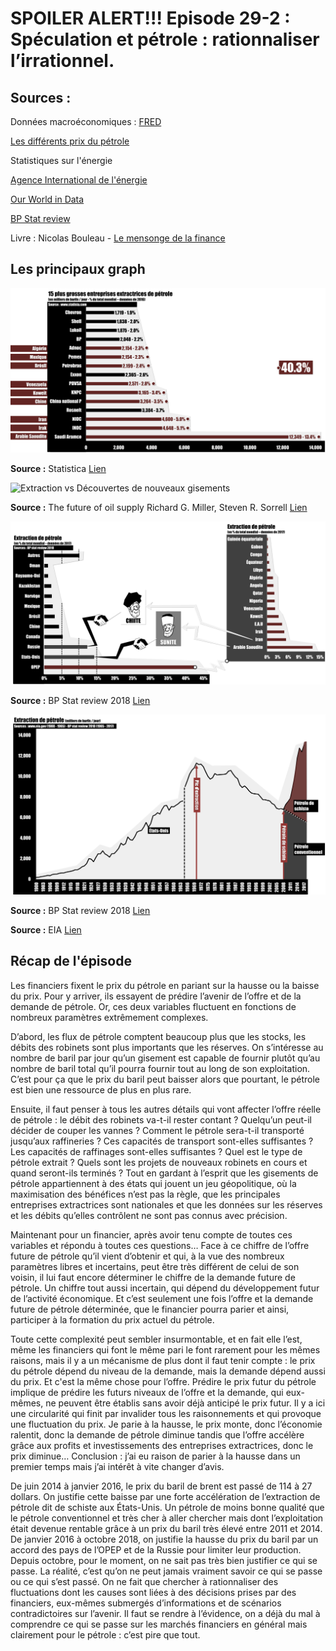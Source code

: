 # SPOILER ALERT!!! Episode 29-2 : Spéculation et pétrole : rationnaliser l’irrationnel.


## Sources :

Données macroéconomiques : [FRED](https://fred.stlouisfed.org/)

[Les différents prix du pétrole](https://oilprice.com/oil-price-charts#prices)

Statistiques sur l'énergie

[Agence International de l'énergie](https://www.eia.gov/)

[Our World in Data](https://ourworldindata.org/)

[BP Stat review](https://www.bp.com/en/global/corporate/energy-economics/statistical-review-of-world-energy.html)

Livre : Nicolas Bouleau - [Le mensonge de la finance](https://www.amazon.fr/mensonge-finance-math%C3%A9matiques-signal-prix-plan%C3%A8te/dp/2708245554)


## Les principaux graph

![Principales compagnies pétrolières - 2016](./images/Episode29_02_Top15_Oil_Companies.png "Principales compagnies pétrolières - 2016")

**Source :** Statistica [Lien](https://www.statista.com/statistics/280705/leading-oil-companies-worldwide-based-on-daily-oil-production-2012/)

![Extraction vs Découvertes de nouveaux gisements](./images/Episode29_02_Extractions_vs_Découvertes.png "Extraction vs Découvertes de nouveaux gisements")

**Source :** The future of oil supply Richard G. Miller, Steven R. Sorrell [Lien](https://royalsocietypublishing.org/doi/full/10.1098/rsta.2013.0179)


![Extractions de pétrole par pays - 2017](./images/Episode29_02_ExtractionMONDE.png "Extractions de pétrole par pays - 2017")

**Source :** BP Stat review 2018 [Lien](https://www.bp.com/en/global/corporate/energy-economics/statistical-review-of-world-energy.html)



![Extraction de pétrole aux Etats-Unis](./images/Episode29_02_Extraction_USA.png "Extraction de pétrole aux Etats-Unis")

**Source :** BP Stat review 2018 [Lien](https://www.bp.com/en/global/corporate/energy-economics/statistical-review-of-world-energy.html)

**Source :** EIA [Lien](https://www.eia.gov/dnav/pet/hist/LeafHandler.ashx?n=pet&s=mcrfpus2&f=a)



## Récap de l'épisode

Les financiers fixent le prix du pétrole en pariant sur la hausse ou la baisse du prix. Pour y arriver, ils essayent de prédire l’avenir de l’offre et de la demande de pétrole. Or, ces deux variables fluctuent en fonctions de nombreux paramètres extrêmement complexes.


D’abord, les flux de pétrole comptent beaucoup plus que les stocks, les débits des robinets sont plus importants que les réserves. On s’intéresse au nombre de baril par jour qu’un gisement est capable de fournir plutôt qu’au nombre de baril total qu’il pourra fournir tout au long de son exploitation. C’est pour ça que le prix du baril peut baisser alors que pourtant, le pétrole est bien une ressource de plus en plus rare.


Ensuite, il faut penser à tous les autres détails qui vont affecter l’offre réelle de pétrole : le débit des robinets va-t-il rester contant ? Quelqu’un peut-il décider de couper les vannes ? Comment le pétrole sera-t-il transporté jusqu’aux raffineries ? Ces capacités de transport sont-elles suffisantes ? Les capacités de raffinages sont-elles suffisantes ? Quel est le type de pétrole extrait ? Quels sont les projets de nouveaux robinets en cours et quand seront-ils terminés ? Tout en gardant à l’esprit que les gisements de pétrole appartiennent à des états qui jouent un jeu géopolitique, où la maximisation des bénéfices n’est pas la règle, que les principales entreprises extractrices sont nationales et que les données sur les réserves et les débits qu’elles contrôlent ne sont pas connus avec précision.


Maintenant pour un financier, après avoir tenu compte de toutes ces variables et répondu à toutes ces questions… Face à ce chiffre de l’offre future de pétrole qu’il vient d’obtenir et qui, à la vue des nombreux paramètres libres et incertains, peut être très différent de celui de son voisin, il lui faut encore déterminer le chiffre de la demande future de pétrole. Un chiffre tout aussi incertain, qui dépend du développement futur de l’activité économique. Et c’est seulement une fois l’offre et la demande future de pétrole déterminée, que le financier pourra parier et ainsi, participer à la formation du prix actuel du pétrole.


Toute cette complexité peut sembler insurmontable, et en fait elle l’est, même les financiers qui font le même pari le font rarement pour les mêmes raisons, mais il y a un mécanisme de plus dont il faut tenir compte : le prix du pétrole dépend du niveau de la demande, mais la demande dépend aussi du prix. Et c'est la même chose pour l’offre. Prédire le prix futur du pétrole implique de prédire les futurs niveaux de l’offre et la demande, qui eux-mêmes, ne peuvent être établis sans avoir déjà anticipé le prix futur. Il y a ici une circularité qui finit par invalider tous les raisonnements et qui provoque une fluctuation du prix. Je parie à la hausse, le prix monte, donc l’économie ralentit, donc la demande de pétrole diminue tandis que l’offre accélère grâce aux profits et investissements des entreprises extractrices, donc le prix diminue… Conclusion : j’ai eu raison de parier à la hausse dans un premier temps mais j’ai intérêt à vite changer d’avis.


De juin 2014 à janvier 2016, le prix du baril de brent est passé de 114 à 27 dollars. On justifie cette baisse par une forte accélération de l’extraction de pétrole dit de schiste aux États-Unis. Un pétrole de moins bonne qualité que le pétrole conventionnel et très cher à aller chercher mais dont l’exploitation était devenue rentable grâce à un prix du baril très élevé entre 2011 et 2014. De janvier 2016 à octobre 2018, on justifie la hausse du prix du baril par un accord des pays de l’OPEP et de la Russie pour limiter leur production. Depuis octobre, pour le moment, on ne sait pas très bien justifier ce qui se passe. La réalité, c’est qu’on ne peut jamais vraiment savoir ce qui se passe ou ce qui s’est passé. On ne fait que chercher à rationnaliser des fluctuations dont les causes sont liées à des décisions prises par des financiers, eux-mêmes submergés d’informations et de scénarios contradictoires sur l’avenir. Il faut se rendre à l’évidence, on a déjà du mal à comprendre ce qui se passe sur les marchés financiers en général mais clairement pour le pétrole : c’est pire que tout.

